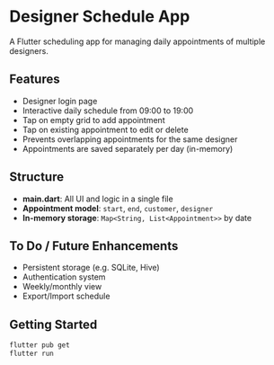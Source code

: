 # Designer Schedule App

A Flutter scheduling app for managing daily appointments of multiple designers.

## Features

- Designer login page
- Interactive daily schedule from 09:00 to 19:00
- Tap on empty grid to add appointment
- Tap on existing appointment to edit or delete
- Prevents overlapping appointments for the same designer
- Appointments are saved separately per day (in-memory)

## Structure

- **main.dart**: All UI and logic in a single file
- **Appointment model**: `start`, `end`, `customer`, `designer`
- **In-memory storage**: `Map<String, List<Appointment>>` by date

## To Do / Future Enhancements

- Persistent storage (e.g. SQLite, Hive)
- Authentication system
- Weekly/monthly view
- Export/Import schedule

## Getting Started

```bash
flutter pub get
flutter run
